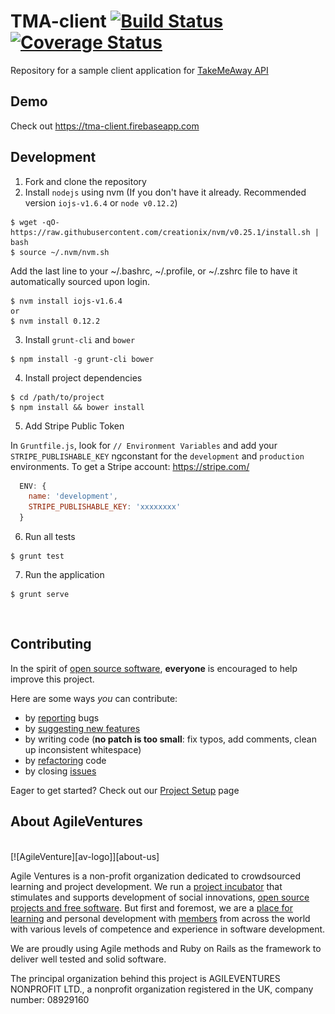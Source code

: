 # TMA-client  [![Build Status][semaphore-badge]][semaphore] [![Coverage Status][coverage-badge]][coverage]
[oo-sw]: http://opensource.org/osd
[about-us]: http://www.agileventures.org/about-us
[members]: http://www.agileventures.org/users
[av-logo]: https://raw.githubusercontent.com/AgileVentures/agileventures-profile/master/small_avatar.png

[pivotal]: https://www.pivotaltracker.com/n/projects/1321640

[tma-api]: https://github.com/AgileVentures/TakeMeAway
[iojs-install]: https://github.com/coolaj86/iojs-install-script

[semaphore-badge]: https://semaphoreci.com/api/v1/projects/a3a87934-7f5f-482b-9d5e-c75f444eb1bd/416848/badge.svg
[semaphore]: https://semaphoreci.com/agileventures/tma-client
[coverage-badge]: https://codeclimate.com/github/AgileVentures/TMA-client/badges/coverage.svg
[coverage]: https://codeclimate.com/github/AgileVentures/TMA-client/coverage

Repository for a sample client application for [TakeMeAway API][tma-api]


## Demo

Check out <https://tma-client.firebaseapp.com>

## Development


1. Fork and clone the repository
2. Install `nodejs` using nvm (If you don't have it already. Recommended version `iojs-v1.6.4` or `node v0.12.2`)

  ```shell
  $ wget -qO- https://raw.githubusercontent.com/creationix/nvm/v0.25.1/install.sh | bash
  $ source ~/.nvm/nvm.sh
  ```

  Add the last line to your ~/.bashrc, ~/.profile, or ~/.zshrc file to have it automatically sourced upon login.

  ```shell
  $ nvm install iojs-v1.6.4
  or
  $ nvm install 0.12.2
  ```

3. Install `grunt-cli` and `bower`

  ```shell
  $ npm install -g grunt-cli bower
  ```

4. Install project dependencies

  ```shell
  $ cd /path/to/project
  $ npm install && bower install
  ```

5. Add Stripe Public Token

  In `Gruntfile.js`, look for `// Environment Variables` and add your `STRIPE_PUBLISHABLE_KEY` ngconstant for the `development` and `production` environments. To get a Stripe account: https://stripe.com/

  ```javascript
    ENV: {
      name: 'development',
      STRIPE_PUBLISHABLE_KEY: 'xxxxxxxx'
    }
  ```

6. Run all tests

  ```shell
  $ grunt test
  ```

7. Run the application

  ```shell
  $ grunt serve
  ```

<br>

## Contributing
In the spirit of [open source software][oo-sw], **everyone** is encouraged to help
improve this project.


Here are some ways *you* can contribute:
* by [reporting][pivotal] bugs
* by [suggesting new features][pivotal]
* by writing code (**no patch is too small**: fix typos, add comments, clean up
  inconsistent whitespace)
* by [refactoring][pivotal] code
* by closing [issues][pivotal]

Eager to get started? Check out our [Project Setup](https://github.com/AgileVentures/TMA-client/wiki/Project-Setup)
page

## About AgileVentures
<br>
[![AgileVenture][av-logo]][about-us]

Agile Ventures is a non-profit organization dedicated to crowdsourced learning and project development. We run a [project incubator](http://www.agileventures.org/projects) that stimulates and supports development of social innovations, [open source projects and free software][oo-sw]. But first and foremost, we are a [place for learning][about-us] and personal development with [members][members] from across the world with various levels of competence and experience in software development.

We are proudly using Agile methods and Ruby on Rails as the framework to deliver well tested and solid software.

The principal organization behind this project is AGILEVENTURES NONPROFIT LTD., a nonprofit organization registered in the UK, company number: 08929160

